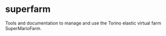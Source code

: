 # superfarm
Tools and documentation to manage and use the Torino elastic virtual farm SuperMarioFarm.
